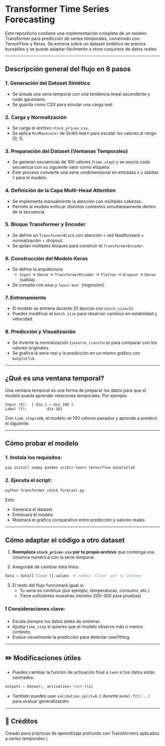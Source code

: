 # Transformer Time Series Forecasting

Este repositorio contiene una implementación completa de un modelo Transformer para predicción de series temporales, construido con TensorFlow y Keras. Se entrena sobre un dataset sintético de precios bursátiles y se puede adaptar fácilmente a otros conjuntos de datos reales.

---

##  Descripción general del flujo en 8 pasos

### 1. **Generación del Dataset Sintético**
- Se simula una serie temporal con una tendencia lineal ascendente y ruido gaussiano.
- Se guarda como CSV para simular una carga real.

### 2. **Carga y Normalización**
- Se carga el archivo `stock_prices.csv`.
- Se aplica `MinMaxScaler` de Scikit-learn para escalar los valores al rango [0, 1].

### 3. **Preparación del Dataset (Ventanas Temporales)**
- Se generan secuencias de 100 valores (`time_step`) y se asocia cada secuencia con su siguiente valor como etiqueta.
- Este proceso convierte una serie unidimensional en entradas `X` y salidas `Y` para el modelo.

### 4. **Definición de la Capa Multi-Head Attention**
- Se implementa manualmente la atención con múltiples cabezas.
- Permite al modelo enfocar distintos contextos simultáneamente dentro de la secuencia.

### 5. **Bloque Transformer y Encoder**
- Se define un `TransformerBlock` con atención + red feedforward + normalización + dropout.
- Se apilan múltiples bloques para construir el `TransformerEncoder`.

### 6. **Construcción del Modelo Keras**
- Se define la arquitectura:
  - `Input` → `Dense` → `TransformerEncoder` → `Flatten` → `Dropout` → `Dense` (salida).
- Se compila con `Adam` y `loss='mse'` (regresión).

### 7. **Entrenamiento**
- El modelo se entrena durante 20 épocas con `batch_size=32`.
- Puedes modificar el `batch_size` para observar cambios en estabilidad y velocidad.

### 8. **Predicción y Visualización**
- Se invierte la normalización (`inverse_transform`) para comparar con los valores originales.
- Se grafica la serie real y la predicción en un mismo gráfico con `matplotlib`.

---

##  ¿Qué es una ventana temporal?

Una ventana temporal es una forma de preparar los datos para que el modelo pueda aprender relaciones temporales. Por ejemplo:

```text
Input (X):  [ día 1 → día 100 ]
Label (Y):         día 101
```

Con `time_step=100`, el modelo ve 100 valores pasados y aprende a predecir el siguiente.

---

##  Cómo probar el modelo

### 1. Instala los requisitos:
```bash
pip install numpy pandas scikit-learn tensorflow matplotlib
```

### 2. Ejecuta el script:
```bash
python transformer_stock_forecast.py
```

Esto:
- Generará el dataset
- Entrenará el modelo
- Mostrará el gráfico comparativo entre predicción y valores reales

---

##  Cómo adaptar el código a otro dataset

1. **Reemplaza `stock_prices.csv` por tu propio archivo** que contenga una columna numérica con la serie temporal.

2. Asegúrate de cambiar esta línea:
```python
data = data[['Close']].values  # cambia 'Close' por tu columna
```

3. El resto del flujo funcionará igual si:
   - Tu serie es continua (por ejemplo, temperaturas, consumo, etc.)
   - Tiene suficientes muestras (mínimo 200–300 para pruebas)

### ❗ Consideraciones clave:
- Escala siempre los datos antes de entrenar.
- Ajusta `time_step` si quieres que el modelo observe más o menos contexto.
- Evalúa visualmente la predicción para detectar overfitting.

---

## ✏️ Modificaciones útiles

- Puedes cambiar la función de activación final a `tanh` si tus datos están centrados:
```python
outputs = Dense(1, activation='tanh')(x)
```

- También puedes usar `validation_split=0.2` durante `model.fit(...)` para evaluar generalización.

---

## 📌 Créditos

Creado para prácticas de aprendizaje profundo con Transformers aplicados a series temporales.\
